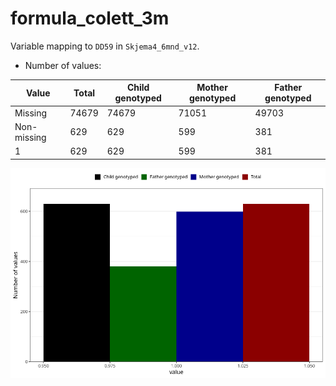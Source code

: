 # formula_colett_3m
Variable mapping to `DD59` in `Skjema4_6mnd_v12`.
- Number of values:

| Value | Total | Child genotyped | Mother genotyped | Father genotyped |
| ----- | ----- | --------------- | ---------------- | ---------------- |
| Missing | 74679 | 74679 | 71051 | 49703 |
| Non-missing | 629 | 629 | 599 | 381 |
| 1 | 629 | 629 | 599 | 381 |



![](formula_colett_3m_n.png)



